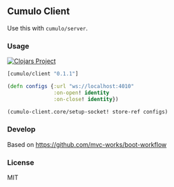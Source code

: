 
Cumulo Client
----

Use this with `cumulo/server`.

### Usage

[![Clojars Project](https://img.shields.io/clojars/v/cumulo/client.svg)](https://clojars.org/cumulo/client)

```clojure
[cumulo/client "0.1.1"]
```

```clojure
(defn configs {:url "ws://localhost:4010"
               :on-open! identity
               :on-close! identity})

(cumulo-client.core/setup-socket! store-ref configs)
```

### Develop

Based on https://github.com/mvc-works/boot-workflow

### License

MIT
